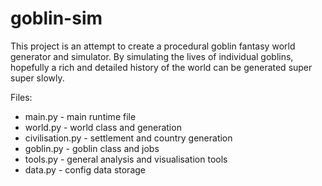 # goblin-sim

This project is an attempt to create a procedural goblin fantasy world generator and simulator. By simulating the lives of individual goblins, hopefully a rich and detailed history of the world can be generated super super slowly.

Files:

- main.py - main runtime file
- world.py - world class and generation
- civilisation.py - settlement and country generation
- goblin.py - goblin class and jobs
- tools.py - general analysis and visualisation tools
- data.py - config data storage
